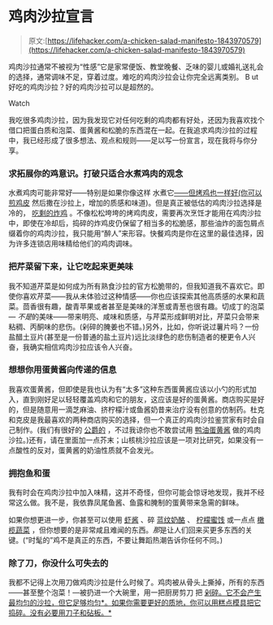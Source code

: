 # 鸡肉沙拉宣言

> 原文:[https://lifehacker.com/a-chicken-salad-manifesto-1843970579](https://lifehacker.com/a-chicken-salad-manifesto-1843970579)

鸡肉沙拉通常不被视为“性感”它是家常便饭、教堂晚餐、乏味的婴儿或婚礼送礼会的选择，通常调味不足，穿着过度。难吃的鸡肉沙拉会让你完全远离类别。 B ut 好吃的鸡肉沙拉？好的鸡肉沙拉可以是超然的。

Watch

我吃很多鸡肉沙拉，因为我发现它对任何吃剩的鸡肉都有好处，还因为我喜欢找个借口把蛋白质和泡菜、蛋黄酱和松脆的东西混在一起。在我追求鸡肉沙拉的过程中，我已经形成了很多想法、观点和规则——足以写一份宣言，现在我将与你分享。

### 求拓展你的鸡意识。打破只适合水煮鸡肉的观念

水煮鸡肉可能非常好——特别是如果你像这样 水煮它[——但烤鸡也一样好(你可以](https://skillet.lifehacker.com/maximize-a-chickens-meal-potential-by-poaching-it-first-1822353539) [煎鸡皮](https://skillet.lifehacker.com/you-should-definitely-fry-any-and-all-leftover-chicken-1842618948) 然后撒在沙拉上，增加的质感和味道)。但是真正被低估的鸡肉沙拉选择是冷的， [吃剩的炸鸡](https://skillet.lifehacker.com/transform-leftover-fried-chicken-into-a-super-flavorful-1784395666) 。不像松松垮垮的烤鸡肉皮，需要再次烹饪才能用在鸡肉沙拉中，即使在冷却后，捣碎的炸鸡皮仍保留了相当多的松脆感，那些油炸的面包屑点缀着你的鸡肉沙拉，我只能用“醉人”来形容。快餐鸡肉是你在这里的最佳选择，因为许多连锁店用味精给他们的鸡肉调味。

### 把芹菜留下来，让它吃起来更美味

我不知道芹菜是如何成为所有熟食沙拉的官方松脆带的，但我知道我不喜欢它。即使你喜欢芹菜——我从未体验过这种情感——你也应该探索其他高质感的水果和蔬菜。茴香很有趣，酸青苹果或者甚至是美味的洋葱或青葱也很有趣。切成丁的泡菜— *不是*的美味——带来明亮、咸味和质感，与芹菜形成鲜明对比，芹菜只会带来粘稠、丙酮味的悲伤。(剁碎的腌姜也不错。)另外，比如，你听说过薯片吗？一份盐醋土豆片(甚至是一份普通的盐土豆片)远比淡绿色的悲伤制造者的梗更令人兴奋，我确实相信鸡肉沙拉应该令人兴奋。

### 想想你用蛋黄酱向传递的信息

我喜欢蛋黄酱，但即使是我也认为有“太多”这种东西蛋黄酱应该以小勺的形式加入，直到刚好足以轻轻覆盖鸡肉和它的朋友，这应该是好的蛋黄酱。商店购买是好的，但是随意用一滴芝麻油、挤柠檬汁或鱼酱奶昔来治疗没有创意的仿制药。杜克和克皮是我最喜欢的两种商店购买的选择，但一个真正的鸡肉沙拉鉴赏家有时会自己制作。(我们有很好的 [公爵的](https://skillet.lifehacker.com/how-to-make-your-own-dukes-style-mayonnaise-1833804415) ，不过我谅你也不敢尝试用 [鸭油蛋黄酱](https://skillet.lifehacker.com/why-duck-fat-mayo-is-the-mayo-you-should-be-making-1821972304) 做的鸡肉沙拉。)还有，请在里面加一点芥末；山核桃沙拉应该是一项对比研究，如果没有一点酸性的反对，蛋黄酱的奶油性质就不会发光。

### 拥抱鱼和蛋

我有时会在鸡肉沙拉中加入味精，这并不奇怪，但你可能会惊讶地发现，我并不经常这么做。我不是，我依靠凤尾鱼酱、鱼露和腌制的蛋黄带来急需的鲜味。

如果你想更进一步，你甚至可以使用 [虾酱](https://skillet.lifehacker.com/use-a-spoonful-of-shrimp-paste-when-you-cant-find-ancho-1843732484) 、碎 [蓝纹奶酪](https://skillet.lifehacker.com/make-a-vegetarian-friendly-caesar-dressing-with-blue-ch-1829765284) 、 [柠檬蜜饯](https://skillet.lifehacker.com/preserved-lemons-are-your-new-favorite-condiment-1796458618) 或一点点 [橄榄蔬菜](https://skillet.lifehacker.com/how-to-make-the-best-vegan-meat-substitute-1839103544) ，但你想要的是非常咸且难闻的东西。*那*是让人们回来买更多东西的关键。(“时髦的”鸡不是真正的东西，不要让舞蹈热潮告诉你任何不同。)

### 除了刀，你没什么可失去的

我都不记得上次用刀做鸡肉沙拉是什么时候了。鸡肉被从骨头上撕掉，所有的东西——甚至整个泡菜！—被扔进一个大碗里，用一把厨房剪刀 把 [剁碎。它不会产生最均匀的沙拉，但它足够均匀*。如果你需要更好的质地，你可以用糕点模具把它捣碎。没有必要用刀子和砧板。*](https://skillet.lifehacker.com/make-salad-prep-easier-with-kitchen-shears-1834382398)
